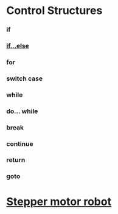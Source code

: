 # Control Structures
### if 
### [if...else](https://github.com/juniorya/lessons_start_junior/tree/master/22.04.18/if_while_serial) 
### for 
### switch case 
### while 
### do... while 
### break 
### continue 
### return 
### goto 

# [Stepper motor robot](https://github.com/juniorya/lessons_start_junior/tree/master/22.04.18/stepper_robot)
